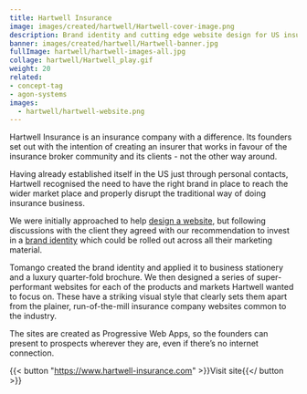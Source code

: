 ```yaml
---
title: Hartwell Insurance
image: images/created/hartwell/Hartwell-cover-image.png
description: Brand identity and cutting edge website design for US insurance company.
banner: images/created/hartwell/Hartwell-banner.jpg
fullImage: hartwell/hartwell-images-all.jpg
collage: hartwell/Hartwell_play.gif
weight: 20
related:
- concept-tag
- agon-systems
images:
  - hartwell/hartwell-website.png
---
```

 
Hartwell Insurance is an insurance company with a difference. Its founders set out with the intention of creating an insurer that works in favour of the insurance broker community and its clients - not the other way around.

Having already established itself in the US just through personal contacts, Hartwell recognised the need to have the right brand in place to reach the wider market place and properly disrupt the traditional way of doing insurance
business.

We were initially approached to help [design a website](/creates/web), but following discussions with the client they agreed with our recommendation to invest in a [brand identity](/creates/brand) which could be rolled out across all their marketing material.

Tomango created the brand identity and applied it to business stationery and a luxury quarter-fold brochure. We then designed a series of super-performant websites for each of the products and markets Hartwell wanted to focus on.
These have a striking visual style that clearly sets them apart from the plainer, run-of-the-mill insurance company websites common to the industry.

The sites are created as Progressive Web Apps, so the founders can present to prospects wherever they are, even if there’s no internet connection.

{{< button "https://www.hartwell-insurance.com" >}}Visit site{{</ button >}}
